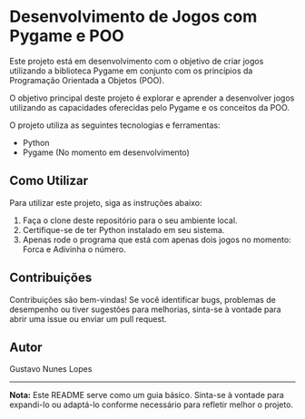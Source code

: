 # Desenvolvimento de Jogos com Pygame e POO

Este projeto está em desenvolvimento com o objetivo de criar jogos utilizando a biblioteca Pygame em conjunto com os princípios da Programação Orientada a Objetos (POO). 

O objetivo principal deste projeto é explorar e aprender a desenvolver jogos utilizando as capacidades oferecidas pelo Pygame e os conceitos da POO. 

O projeto utiliza as seguintes tecnologias e ferramentas:

- Python
- Pygame (No momento em desenvolvimento)

<!--
## Funcionalidades

O projeto oferece as seguintes funcionalidades principais:


1. Implementação de classes e objetos para representar elementos do jogo (personagens, obstáculos, cenários, etc.).
2. Utilização de sprites, sons e animações para criar uma experiência de jogo imersiva.
3. Interação com o usuário através de controles, teclado, mouse ou controles de toque.
-->


## Como Utilizar

Para utilizar este projeto, siga as instruções abaixo:

1. Faça o clone deste repositório para o seu ambiente local.
2. Certifique-se de ter Python instalado em seu sistema.
3. Apenas rode o programa que está com apenas dois jogos no momento: Forca e Adivinha o número.

## Contribuições

Contribuições são bem-vindas! Se você identificar bugs, problemas de desempenho ou tiver sugestões para melhorias, sinta-se à vontade para abrir uma issue ou enviar um pull request. 

## Autor

Gustavo Nunes Lopes

<!--
## Licença

Este projeto está licenciado sob a [inserir licença utilizada] - veja o arquivo [LICENSE.md](LICENSE.md) para mais detalhes.

-->
---
**Nota:** Este README serve como um guia básico. Sinta-se à vontade para expandi-lo ou adaptá-lo conforme necessário para refletir melhor o projeto.
